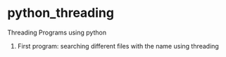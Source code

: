 # python_threading
Threading Programs using python 
1. First program: searching different files with the name using threading
